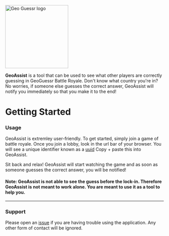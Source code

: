 <p><img src="https://www.geoguessr.com/_next/static/images/logo-dd3c3286e6d14f72653800dbdf5340a0.svg" width="200" alt="Geo Guessr logo"></p>

__GeoAssist__ is a tool that can be used to see what other players are correctly guessing in GeoGuessr Battle Royale. Don't know what country you're in? No worries, if someone else guesses the correct answer, GeoAssist will notify you immediately so that you make it to the end!

# Getting Started

### Usage

GeoAssist is extremley user-friendly. To get started, simply join a game of battle royale. Once you join a lobby, look in the url bar of your browser. You will see a unique identifier known as a [uuid](https://en.wikipedia.org/wiki/Universally_unique_identifier) Copy + paste this into GeoAssist.

Sit back and relax! GeoAssist will start watching the game and as soon as someone guesses the correct answer, you will be notified!

#### Note: GeoAssist is not able to see the guess before the lock-in. Therefore GeoAssist is not meant to work alone. You are meant to use it as a tool to help you.

---

### Support

Please open an [issue](https://github.com/jj0e/geoguessr-assist/issues) if you are having trouble using the application. Any other form of contact will be ignored.